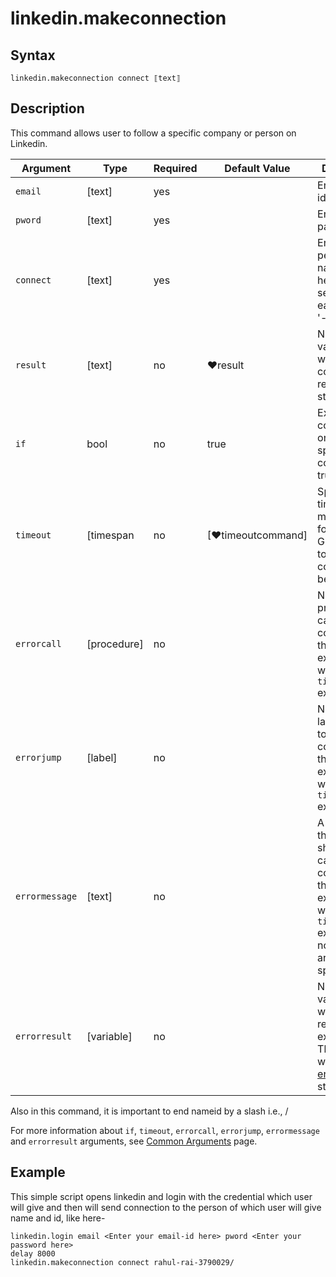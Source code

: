 # linkedin.makeconnection

## Syntax

```G1ANT
linkedin.makeconnection connect ⟦text⟧
```

## Description


This command allows user to follow a specific company or person on Linkedin.

| Argument        | Type | Required | Default Value | Description |
| --------        | ---- | -------- | ------------- | ----------- |
| `email`       | [text] |yes  |                  |Enter email-id |
| `pword`      | [text] |yes   |                 |Enter password |
|  `connect`    | [text]  |yes|              |  Enter person's name and id here separated each word by '-' |
|  `result`       | [text]  |no   | ♥result   |Name of a variable where the command's result will be stored |
|`if`             |bool|	no	    |true	        |Executes the command only if a specified condition is true|
| `timeout`       | [timespan  | no                 | [♥timeoutcommand]| Specifies time in milliseconds for G1ANT.Robot to wait for the command to be executed |
| `errorcall`     | [procedure]| no       |         | Name of a procedure to call when the command throws an exception or when a given `timeout` expires |
| `errorjump`     | [label]    | no       |         | Name of the label to jump to when the command throws an exception or when a given `timeout` expires |
| `errormessage`  | [text]     | no       |         | A message that will be shown in case the command throws an exception or when a given `timeout` expires, and no `errorjump` argument is specified |
| `errorresult`   | [variable] | no       |         | Name of a variable that will store the returned exception. The variable will be of [error](https://manual.g1ant.com/link/G1ANT.Language/G1ANT.Language/Structures/ErrorStructure.md) structure  |

Also in this command, it is important to end nameid by a slash i.e., /


For more information about `if`, `timeout`, `errorcall`, `errorjump`, `errormessage` and `errorresult` arguments, see [Common Arguments](https://manual.g1ant.com/link/G1ANT.Manual/appendices/common-arguments.md) page.

## Example

This simple script opens linkedin and login with the credential which user will give and then will send connection to the person of which user will give name and id, like here-

```G1ANT
linkedin.login email <Enter your email-id here> pword <Enter your password here>
delay 8000
linkedin.makeconnection connect rahul-rai-3790029/
```
